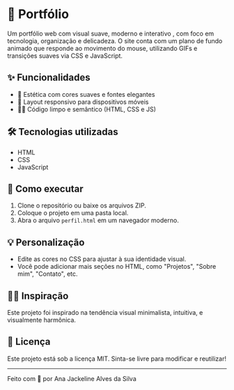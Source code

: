 # 🌸 Portfólio

Um portfólio web com visual suave, moderno e interativo , com foco em tecnologia, organização e delicadeza. O site conta com um plano de fundo animado que responde ao movimento do mouse, utilizando GIFs e transições suaves via CSS e JavaScript.

## ✨ Funcionalidades

- 🎨 Estética com cores suaves e fontes elegantes
- 📱 Layout responsivo para dispositivos móveis
- 🧑‍💻 Código limpo e semântico (HTML, CSS e JS)

## 🛠️ Tecnologias utilizadas

- HTML
- CSS
- JavaScript


## 🚀 Como executar

1. Clone o repositório ou baixe os arquivos ZIP.
2. Coloque o projeto em uma pasta local.
3. Abra o arquivo `perfil.html` em um navegador moderno.

## 💡 Personalização

- Edite as cores no CSS para ajustar à sua identidade visual.
- Você pode adicionar mais seções no HTML, como "Projetos", "Sobre mim", "Contato", etc.

## 🧚‍♀️ Inspiração

Este projeto foi inspirado na tendência visual minimalista, intuitiva, e visualmente harmônica.

## 📝 Licença

Este projeto está sob a licença MIT. Sinta-se livre para modificar e reutilizar!

---

Feito com 💖 por Ana Jackeline Alves da Silva

